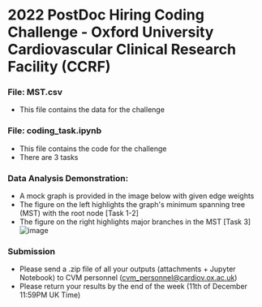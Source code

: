 # 2022 PostDoc Hiring Coding Challenge - Oxford University Cardiovascular Clinical Research Facility (CCRF)

### File: MST.csv
- This file contains the data for the challenge

### File: coding_task.ipynb
- This file contains the code for the challenge
- There are 3 tasks

### Data Analysis Demonstration:
- A mock graph is provided in the image below with given edge weights
- The figure on the left highlights the graph's minimum spanning tree (MST) with the root node [Task 1-2]
- The figure on the right highlights major branches in the MST [Task 3]
![image](https://user-images.githubusercontent.com/29684281/202913406-fa14c937-176d-482e-804e-a2efb5184218.png)

### Submission
- Please send a .zip file of all your outputs (attachments + Jupyter Notebook) to CVM personnel (cvm_personnel@cardiov.ox.ac.uk)
- Please return your results by the end of the week (11th of December 11:59PM UK Time)
